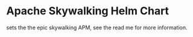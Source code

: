 # Apache Skywalking Helm Chart

sets the the epic skywalking APM, see the read me for more information.